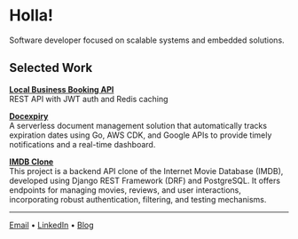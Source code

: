 # Holla!

Software developer focused on scalable systems and embedded solutions.


## Selected Work
**[Local Business Booking API](https://github.com/heismyke/local_business_booking_backend)**  
REST API with JWT auth and Redis caching

**[Docexpiry](https://github.com/heismyke/docexpiry)**  
A serverless document management solution that automatically tracks expiration dates using Go, AWS CDK, and Google APIs to provide timely notifications and a real-time dashboard.

**[IMDB Clone](https://github.com/heismyke/IMDB)**  
This project is a backend API clone of the Internet Movie Database (IMDB), developed using Django REST Framework (DRF) and PostgreSQL. It offers endpoints for managing movies, reviews, and user interactions, incorporating robust authentication, filtering, and testing mechanisms.

---

[Email](mailto:mickienorman5@gmail.com) • [LinkedIn](https://www.linkedin.com/in/michael-shekwolo-8402111aa/) • [Blog](https://mykael.me)
